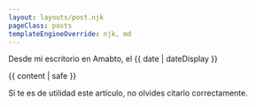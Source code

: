 ```yaml
---
layout: layouts/post.njk
pageClass: posts
templateEngineOverride: njk, md
---
```


<p class="date">
  Desde mi escritorio en Amabto, el <time datetime="{{ date }}">{{ date | dateDisplay }}</time>
</p>
<main>
  {{ content | safe }}
  <div class="footnote">
    <p>
      Si te es de utilidad este artículo, no olvides citarlo correctamente.
    </p>
  </div>
</main>
